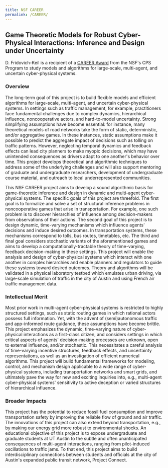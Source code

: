 ```yaml
---
title: NSF CAREER
permalink: /CAREER/
---
```


## Game Theoretic Models for Robust Cyber-Physical Interactions: Inference and Design under Uncertainty

D. Fridovich-Keil is a recipient of a [CAREER Award](https://www.nsf.gov/awardsearch/showAward?AWD_ID=2336840&HistoricalAwards=false) from the NSF's CPS Program to study models and algorithms for large-scale, multi-agent, and uncertain cyber-physical systems.

### Overview

The long-term goal of this project is to build flexible models and efficient algorithms for large-scale, multi-agent, and uncertain cyber-physical systems. In settings such as traffic management, for example, practitioners face fundamental challenges due to complex dynamics, hierarchical influence, noncooperative actors, and hard-to-model uncertainty. Strong simplifying assumptions have become essential: for instance, many theoretical models of road networks take the form of static, deterministic, and/or aggregative games. In these instances, static assumptions make it possible to predict the aggregate impact of decisions such as tolling on traffic patterns. However, neglecting temporal dynamics and feedback effects can lead city planners to make myopic decisions, which may have unintended consequences as drivers adapt to one another's behavior over time. This project develops theoretical and algorithmic techniques to address some of the underlying challenges and will also support mentoring of graduate and undergraduate researchers, development of undergraduate course material, and outreach to local underrepresented communities.

This NSF CAREER project aims to develop a sound algorithmic basis for game-theoretic inference and design in dynamic and multi-agent cyber-physical systems. The specific goals of this project are threefold. The first goal is to formalize and solve a set of structural inference problems in noncooperative games that arise in transportation. For example, one such problem is to discover hierarchies of influence among decision-makers from observations of their actions. The second goal of this project is to design dynamic, time-varying mechanisms which influence agents' decisions and induce desired outcomes. In transportation systems, these mechanisms correspond to tolls, bus routes, timetables, etc. The third and final goal considers stochastic variants of the aforementioned games and aims to develop a computationally-tractable theory of time-varying, feedback decision-making in these settings. This project will enable the analysis and design of cyber-physical systems which interact with one another in complex hierarchies and enable planners and regulators to guide these systems toward desired outcomes. Theory and algorithms will be validated in a physical laboratory testbed which emulates urban driving, via large-scale simulation of traffic in the city of Austin and using French air traffic management data.

### Intellectual Merit

Most prior work in multi-agent cyber-physical systems is restricted to highly structured settings, such as static routing games in which rational actors possess full information. Yet, with the advent of (semi)autonomous traffic and app-informed route guidance, these assumptions have become brittle. This project emphasizes the dynamic, time-varying nature of cyber-physical interactions as a first-class citizen, and considers settings in which critical aspects of agents' decision-making processes are unknown, open to external influence, and/or stochastic. This necessitates a careful analysis of time-varying incentive structures, feedback effects, and uncertainty representations, as well as an investigation of efficient numerical algorithms. This project will build fundamental frameworks for modeling, control, and mechanism design applicable to a wide range of cyber-physical systems, including transportation networks and smart grids, and ultimately pave the way for new and exciting inquiries into, e.g., multi-agent cyber-physical systems' sensitivity to active deception or varied structures of hierarchical influence.

### Broader Impacts

This project has the potential to reduce fossil fuel consumption and improve transportation safety by improving the reliable flow of ground and air traffic. The innovations of this project can also extend beyond transportation, e.g., by making our energy grid more robust to environmental shocks. An educational objective of this project is to expose undergraduate and graduate students at UT Austin to the subtle and often unanticipated consequences of multi-agent interactions, ranging from pilot-induced oscillations to traffic jams. To that end, this project aims to build interdisciplinary connections between students and officials at the city of Austin's expanded public transit network, Project Connect.
